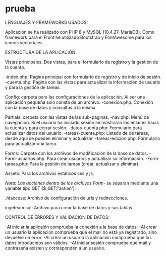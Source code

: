 # prueba

LENGUAJES Y FRAMEWORKS USADOS:

Aplicación se ha realizado con PHP 8 y MySQL (10.4.27-MariaDB). Como framework para el Front he utilizado Bootstrap y FontAwesome para los iconos vectoriales.

ESTRUCTURA DE LA APLICACIÓN: 

Vistas principales: Dos vistas, para el formulario de registro y la gestión de la cuenta.

-index.php: Página principal con formulario de registro y de inicio de sesión.
-cuenta.php: Pagina con las vistas para actualizar la información de usuario y para la gestión de tareas.
  
Config: carpeta para las configuraciones de la aplicación. Al ser una aplicación pequeña solo consta de un archivo.
  -conexion.php: Conexión con la base de datos y consultas a la misma.
  
Partials: carpeta con las vistas de las sub-paginas.
  -nav.php: Menú de navegación. Si el usuario ha iniciado sesión se mostrarán los enlaces hacia la cuenta y para cerrar sesión.
  -datos-cuenta.php: Formulario para actualizar datos del usuario.
  -tareas-cuenta.php: Listado de de tareas, desde aqui se pueden eliminar y actualizar.
  -tareas-edicion.php: Formulario para actualizar una tarea.
  
Forms: Carpeta con los archivos de modificación de la base de datos.
  -Form-usuarios.php: Para crear usuarios y actualizar su información.
  -Form-tareas.php: Para la gestión de tareas (crear, actualizar y eliminar).
  
Assets: Para los archivos estáticos css y js.
  
*Nota: Las acciones dentro de los archivos Form-* se separan mediante una variable tipo GET ($_GET['action'].
 
.htaccess: Archivo de configuración de urls y redirecciones.
 
ingeteam.sql: Archivo para crear la base de datos y sus tablas.
 
 
CONTROL DE ERRORES Y VALIDACIÓN DE DATOS:
 
 -Al iniciar la aplicaión comprueba la conexión a la base de datos.
 -Al crear un usuario la aplicación comprueba que el mail no está ya registrado, sino devuelve un error.
 -Al crear un usuario la aplicación comprueba que los datos introducidos son válidos.
 -Al iniciar sesión comprueba que mail y contraseña existen y corresponden a un usuario.
